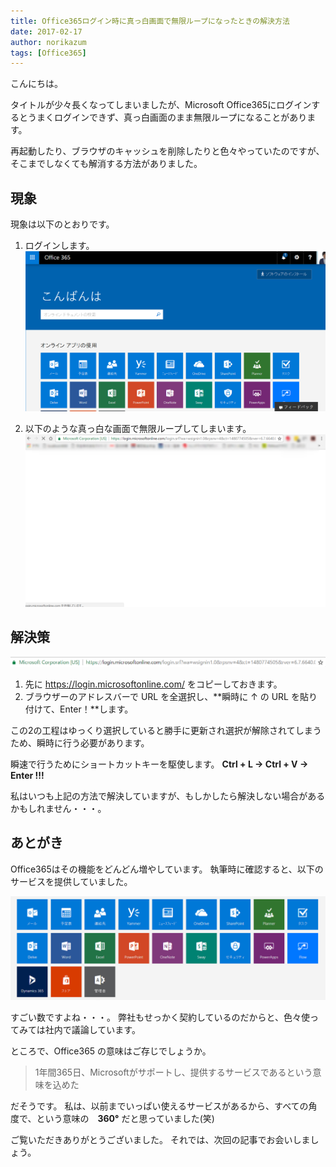 ```yaml
---
title: Office365ログイン時に真っ白画面で無限ループになったときの解決方法
date: 2017-02-17
author: norikazum
tags: [Office365]
---
```


こんにちは。

タイトルが少々長くなってしまいましたが、Microsoft Office365にログインするとうまくログインできず、真っ白画面のまま無限ループになることがあります。

再起動したり、ブラウザのキャッシュを削除したりと色々やっていたのですが、そこまでしなくても解消する方法がありました。

## 現象

現象は以下のとおりです。

1. ログインします。
![2016-12-03_23h16_36](images/office-365-shows-black-screen-when-login-1.png)

2. 以下のような真っ白な画面で無限ループしてしまいます。
![2016-12-03_23h15_12](images/office-365-shows-black-screen-when-login-2.png)


## 解決策

![2016-12-03_23h15_12](images/office-365-shows-black-screen-when-login-3.png)

1. 先に https://login.microsoftonline.com/ をコピーしておきます。
2. ブラウザーのアドレスバーで URL を全選択し、**瞬時に ↑ の URL を貼り付けて、Enter！**します。

この2の工程はゆっくり選択していると勝手に更新され選択が解除されてしまうため、瞬時に行う必要があります。

瞬速で行うためにショートカットキーを駆使します。 **Ctrl + L → Ctrl + V → Enter !!!**

私はいつも上記の方法で解決していますが、もしかしたら解決しない場合があるかもしれません・・・。

## あとがき
Office365はその機能をどんどん増やしています。
執筆時に確認すると、以下のサービスを提供していました。

![2016-12-03_23h30_11](images/office-365-shows-black-screen-when-login-4.png)

すごい数ですよね・・・。
弊社もせっかく契約しているのだからと、色々使ってみては社内で議論しています。

ところで、Office365 の意味はご存じでしょうか。

>1年間365日、Microsoftがサポートし、提供するサービスであるという意味を込めた

だそうです。
私は、以前までいっぱい使えるサービスがあるから、すべての角度で、という意味の　**360°** だと思っていました(笑)

ご覧いただきありがとうございました。
それでは、次回の記事でお会いしましょう。
